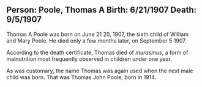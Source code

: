 Person: Poole, Thomas A
Birth: 6/21/1907
Death: 9/5/1907
---
Thomas A Poole was born on June 21 20, 1907, the sixth child of William and Mary Poole. He died only a few months later, on September 5 1907.

According to the death certificate, Thomas died of _murasmus_, a form of malnutrition
most frequently observed in children under one year.

As was customary, the name Thomas was again used when the next male child was born. That
was Thomas John Poole, born in 1914.